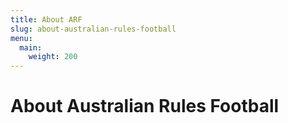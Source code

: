 ```yaml
---
title: About ARF
slug: about-australian-rules-football
menu: 
  main:
    weight: 200
---
```


# About Australian Rules Football